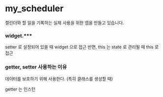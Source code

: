 # my_scheduler

캘린더와 할 일을 기록하는 실제 사용을 위한 앱을 만들고 있습니다.

### widget.\*\*\*

setter 로 설정되어 있을 때 widget 으로 접근
반면, this 는 state 로 관리될 때 this 로 접근

### getter, setter 사용하는 이유

데이터를 보호하기 위해 사용한다. (특히 클래스를 생성할 때)

getter 는 인스턴
